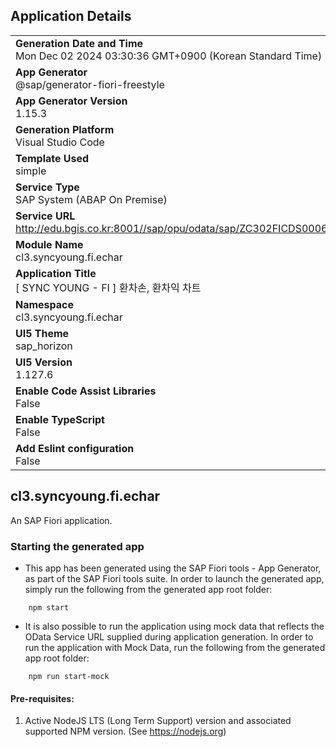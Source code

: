 ## Application Details
|               |
| ------------- |
|**Generation Date and Time**<br>Mon Dec 02 2024 03:30:36 GMT+0900 (Korean Standard Time)|
|**App Generator**<br>@sap/generator-fiori-freestyle|
|**App Generator Version**<br>1.15.3|
|**Generation Platform**<br>Visual Studio Code|
|**Template Used**<br>simple|
|**Service Type**<br>SAP System (ABAP On Premise)|
|**Service URL**<br>http://edu.bgis.co.kr:8001//sap/opu/odata/sap/ZC302FICDS0006_CDS|
|**Module Name**<br>cl3.syncyoung.fi.echar|
|**Application Title**<br>[ SYNC YOUNG - FI ] 환차손, 환차익 차트|
|**Namespace**<br>cl3.syncyoung.fi.echar|
|**UI5 Theme**<br>sap_horizon|
|**UI5 Version**<br>1.127.6|
|**Enable Code Assist Libraries**<br>False|
|**Enable TypeScript**<br>False|
|**Add Eslint configuration**<br>False|

## cl3.syncyoung.fi.echar

An SAP Fiori application.

### Starting the generated app

-   This app has been generated using the SAP Fiori tools - App Generator, as part of the SAP Fiori tools suite.  In order to launch the generated app, simply run the following from the generated app root folder:

```
    npm start
```

- It is also possible to run the application using mock data that reflects the OData Service URL supplied during application generation.  In order to run the application with Mock Data, run the following from the generated app root folder:

```
    npm run start-mock
```

#### Pre-requisites:

1. Active NodeJS LTS (Long Term Support) version and associated supported NPM version.  (See https://nodejs.org)


